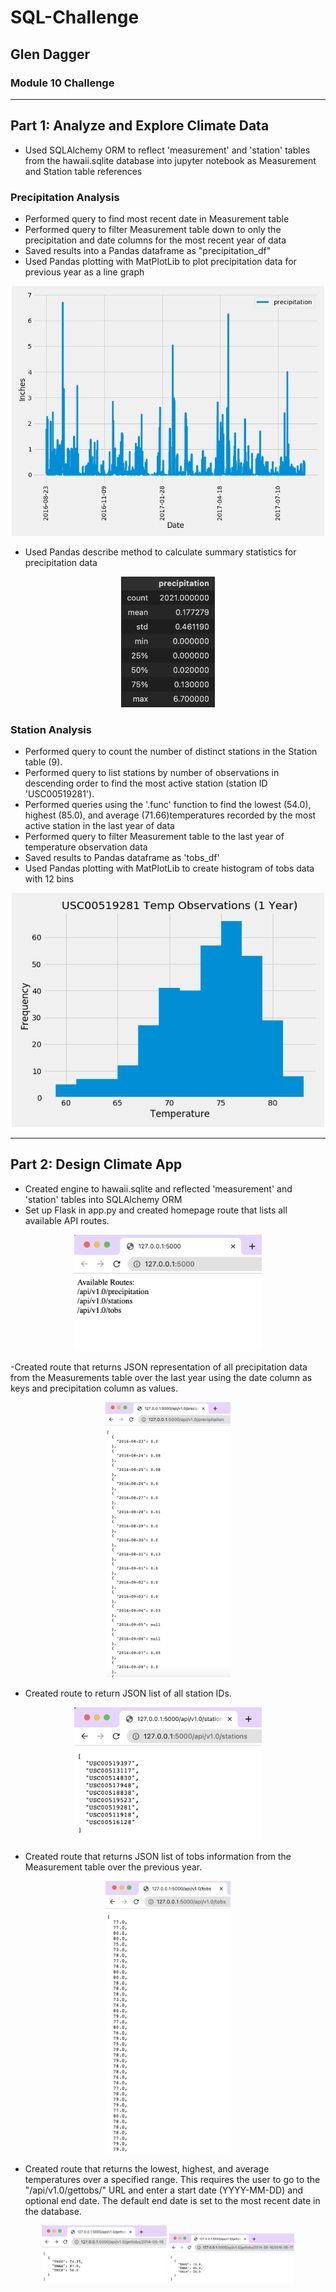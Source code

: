 # SQL-Challenge
## Glen Dagger
### Module 10 Challenge

---
## Part 1: Analyze and Explore Climate Data


- Used SQLAlchemy ORM to reflect 'measurement' and 'station' tables from the hawaii.sqlite database into jupyter notebook as Measurement and Station table references
### Precipitation Analysis
- Performed query to find most recent date in Measurement table
- Performed query to filter Measurement table down to only the precipitation and date columns for the most recent year of data
- Saved results into a Pandas dataframe as "precipitation_df"
- Used Pandas plotting with MatPlotLib to plot precipitation data for previous year as a line graph

<p align="center">
<img src="SurfsUp/Images/precipitation_linechart.png" width="500"/>
</p>

- Used Pandas describe method to calculate summary statistics for precipitation data

<p align="center">
<img src="SurfsUp/Images/precipitation_summarystats.png" width="150"/>
</p>

### Station Analysis
- Performed query to count the number of distinct stations in the Station table (9).
- Performed query to list stations by number of observations in descending order to find the most active station (station ID 'USC00519281').
- Performed queries using the '.func' function to find the lowest (54.0), highest (85.0), and average (71.66)temperatures recorded by the most active station in the last year of data
- Performed query to filter Measurement table to the last year of temperature observation data
- Saved results to Pandas dataframe as 'tobs_df'
- Used Pandas plotting with MatPlotLib to create histogram of tobs data with 12 bins

<p align="center">
<img src="SurfsUp/Images/tobs_histogram.png" width="500"/>
</p>

---
## Part 2: Design Climate App
- Created engine to hawaii.sqlite and reflected 'measurement' and 'station' tables into SQLAlchemy ORM
- Set up Flask in app.py and created homepage route that lists all available API routes.

<p align="center">
<img src="SurfsUp/Images/homepage.png" width="300"/>
</p>

-Created route that returns JSON representation of all precipitation data from the Measurements table over the last year using the date column as keys and precipitation column as values.

<p align="center">
<img src="SurfsUp/Images/precipitation.png" width="200"/>
</p>

- Created route to return JSON list of all station IDs.

<p align="center">
<img src="SurfsUp/Images/stations.png" width="300"/>
</p>

- Created route that returns JSON list of tobs information from the Measurement table over the previous year.

<p align="center">
<img src="SurfsUp/Images/tobs.png" width="200"/>
</p>

- Created route that returns the lowest, highest, and average temperatures over a specified range. This requires the user to go to the "/api/v1.0/gettobs/" URL and enter a start date (YYYY-MM-DD) and optional end date. The default end date is set to the most recent date in the database.

<p align="center">
<img src="SurfsUp/Images/start_date.png" width="200"/>
<img src="SurfsUp/Images/start_end_date.png" width="200">
</p>